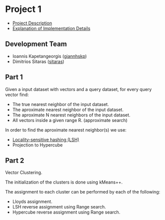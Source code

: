 # Project 1
  - [Project Description](https://github.com/giannhskp/Software-Development-for-Algorithmic-Problems_Project-1/blob/master/Project1_2021.pdf)
  - [Explanation of Implementation Details ](https://github.com/giannhskp/Software-Development-for-Algorithmic-Problems_Project-1/blob/master/README.txt)

## Development Team
  - Ioannis Kapetangeorgis ([giannhskp](https://github.com/giannhskp))
  - Dimitrios Sitaras ([sitaras](https://github.com/Sitaras))

## Part 1

Given a input dataset with vectors and a query dataset, for every query vector find:
  - The true nearest neighbor of the input dataset.
  - The aproximate nearest neighbor of the input dataset.
  - The aproximate N nearest neighbors of the input dataset.
  - All vectors inside a given range R. (approximate search)

In order to find the aproximate nearest neighbor(s) we use:
  - [Locality-sensitive hashing (LSH)](https://en.wikipedia.org/wiki/Locality-sensitive_hashing)
  - Projection to Hypercube

## Part 2

Vector Clustering.

The initialization of the clusters is done using kMeans++.

The assignment to each cluster can be performed by each of the following:
  - Lloyds assignment.
  - LSH reverse assignment using Range search.
  - Hypercube reverse assignment using Range search.
